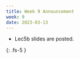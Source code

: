 ```yaml
---
title: Week 9 Announcement
week: 9
date: 2023-03-13
---
```


* Lec5b slides are posted.

{: .fs-5 }
